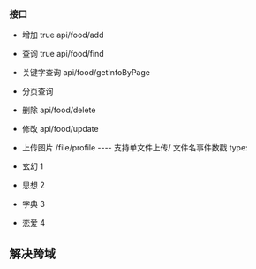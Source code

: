 ### 接口

- 增加 true  api/food/add
- 查询 true   api/food/find
- 关键字查询  api/food/getInfoByPage
- 分页查询   
- 删除    api/food/delete
- 修改    api/food/update
- 上传图片 /file/profile ---- 支持单文件上传/ 文件名事件数戳
type:

- 玄幻 1
- 思想 2
- 字典 3
- 恋爱 4

## 解决跨域
